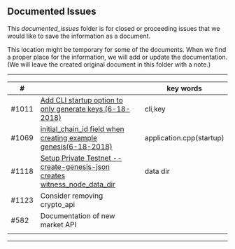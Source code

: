 ## Documented Issues

This *documented_issues* folder is for closed or proceeding issues that we would like to save the information as a document. 

This location might be temporary for some of the documents. When we find a proper place for the information, we will add or update the documentation. (We will leave the created original document in this folder with a note.)

***

|  # |   |   | key words  |
|---|---|---|---|
|#1011 |[Add CLI startup option to only generate keys (6-18-2018)](/core/knowledge_base/documented_issues/1011_add_cli_startup.md) |  | cli,key |
|#1069 | [initial_chain_id field when creating example genesis(6-18-2018)](/core/knowledge_base/documented_issues/1069_initial_chain_id.md)  |  | application.cpp(startup) |
|#1118 | [Setup Private Testnet --create-genesis-json creates witness_node_data_dir](/core/knowledge_base/documented_issues/1118_data_dir.md)  |  | data dir|
| #1123 | Consider removing crypto_api  |  |  |
|#582 | Documentation of new market API  |  |  |
| |  |  |  |




***
